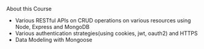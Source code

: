 About this Course

- Various RESTful APIs on CRUD operations on various resources using Node, Express and MongoDB
- Various authentication strategies(using cookies, jwt, oauth2) and HTTPS
- Data Modeling with Mongoose
